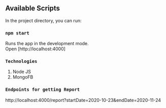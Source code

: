 
## Available Scripts

In the project directory, you can run:

### `npm start`

Runs the app in the development mode.<br />
Open [http://localhost:4000]


### `Technologies`

1. Node JS
2. MongoFB

### `Endpoints for getting Report`
http://localhost:4000/report?startDate=2020-10-23&endDate=2020-11-24
